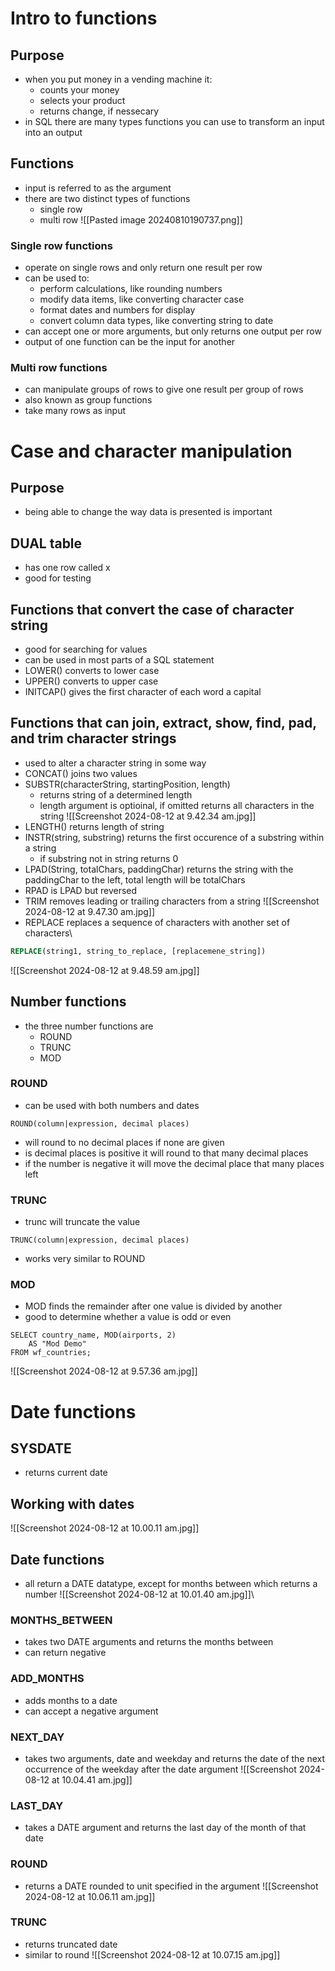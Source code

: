 # Intro to functions
## Purpose
- when you put money in a vending machine it:
	- counts your money
	- selects your product
	- returns change, if nessecary
- in SQL there are many types functions you can use to transform an input into an output
## Functions
- input is referred to as the argument
- there are two distinct types of functions
	- single row
	- multi row
![[Pasted image 20240810190737.png]]
### Single row functions
- operate on single rows and only return one result per row
- can be used to:
	- perform calculations, like rounding numbers
	- modify data items, like converting character case
	- format dates and numbers for display
	- convert column data types, like converting string to date
- can accept one or more arguments, but only returns one output per row
- output of one function can be the input for another
### Multi row functions
- can manipulate groups of rows to give one result per group of rows
- also known as group functions
- take many rows as input
# Case and character manipulation
## Purpose
- being able to change the way data is presented is important
## DUAL table
- has one row called x
- good for testing
## Functions that convert the case of character string
- good for searching for values
- can be used in most parts of a SQL statement
- LOWER() converts to lower case
- UPPER() converts to upper case
- INITCAP() gives the first character of each word a capital
## Functions that can join, extract, show, find, pad, and trim character strings
- used to alter a character string in some way
- CONCAT() joins two values
- SUBSTR(characterString, startingPosition, length)
	- returns string of a determined length
	- length argument is optioinal, if omitted returns all characters in the string
![[Screenshot 2024-08-12 at 9.42.34 am.jpg]]
- LENGTH() returns length of string
- INSTR(string, substring) returns the first occurence of a substring within a string
	- if substring not in string returns 0
- LPAD(String, totalChars, paddingChar) returns the string with the paddingChar to the left, total length will be totalChars
- RPAD is LPAD but reversed
- TRIM removes leading or trailing characters from a string
![[Screenshot 2024-08-12 at 9.47.30 am.jpg]]
- REPLACE replaces a sequence of characters with another set of characters\
```SQL
REPLACE(string1, string_to_replace, [replacemene_string])
```
![[Screenshot 2024-08-12 at 9.48.59 am.jpg]]
## Number functions
- the three number functions are
	- ROUND
	- TRUNC
	- MOD
### ROUND
- can be used with both numbers and dates
```
ROUND(column|expression, decimal places)
```
- will round to no decimal places if none are given
- is decimal places is positive it will round to that many decimal places
- if the number is negative it will move the decimal place that many places left
### TRUNC
- trunc will truncate the value
```
TRUNC(column|expression, decimal places)
```
- works very similar to ROUND
### MOD
- MOD finds the remainder after one value is divided by another
- good to determine whether a value is odd or even
```
SELECT country_name, MOD(airports, 2)
	AS "Mod Demo"
FROM wf_countries;
```
![[Screenshot 2024-08-12 at 9.57.36 am.jpg]]
# Date functions
## SYSDATE
- returns current date
## Working with dates
![[Screenshot 2024-08-12 at 10.00.11 am.jpg]]
## Date functions
- all return a DATE datatype, except for months between which returns a number
![[Screenshot 2024-08-12 at 10.01.40 am.jpg]]\
### MONTHS_BETWEEN
- takes two DATE arguments and returns the months between
- can return negative
### ADD_MONTHS
- adds months to a date
- can accept a negative argument
### NEXT_DAY
- takes two arguments, date and weekday and returns the date of the next occurrence of the weekday after the date argument
![[Screenshot 2024-08-12 at 10.04.41 am.jpg]]
### LAST_DAY
- takes a DATE argument and returns the last day of the month of that date
### ROUND
- returns a DATE rounded to unit specified in the argument
![[Screenshot 2024-08-12 at 10.06.11 am.jpg]]
### TRUNC
- returns truncated date
- similar to round
![[Screenshot 2024-08-12 at 10.07.15 am.jpg]]

